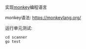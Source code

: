实现[monkey](https://monkeylang.org/)编程语言  
  
monkey语法: https://monkeylang.org/  
  
运行单元测试:  
```
cd scanner
go test
```